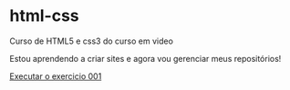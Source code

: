 # html-css
 Curso de HTML5 e css3 do curso em video

 Estou aprendendo a criar sites e agora vou gerenciar meus repositórios!

 <a href="https://presleydelgado.github.io/html-css/Exercicios/ex001/index.html">Executar o exercicio 001
 
  
